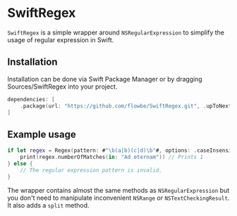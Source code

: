 # SwiftRegex

`SwiftRegex` is a simple wrapper around `NSRegularExpression` to simplify the usage of regular expression in Swift.

## Installation

Installation can be done via Swift Package Manager or by dragging Sources/SwiftRegex into your project.

```swift
dependencies: [
    .package(url: "https://github.com/flowbe/SwiftRegex.git", .upToNextMajor(from: "1.0.0"))
]
```

## Example usage

```swift
if let regex = Regex(pattern: #"\b(a|b)(c|d)\b"#, options: .caseInsensitive) {
    print(regex.numberOfMatches(in: "Ad eternam")) // Prints 1
} else {
    // The regular expression pattern is invalid.
}
```

The wrapper contains almost the same methods as `NSRegularExpression` but you don't need to manipulate inconvenient `NSRange` or `NSTextCheckingResult`. It also adds a `split` method.
